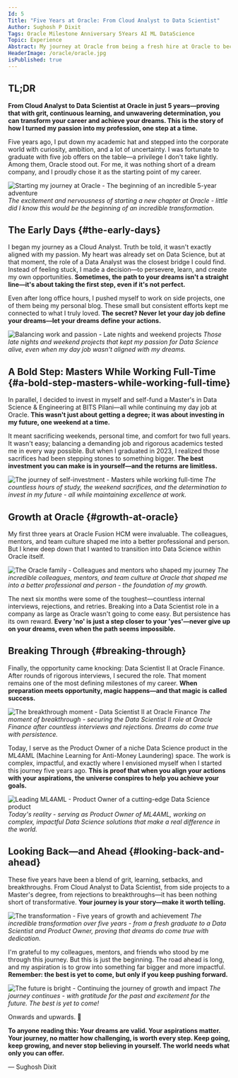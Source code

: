 ```yaml
---
Id: 5
Title: "Five Years at Oracle: From Cloud Analyst to Data Scientist"
Author: Sughosh P Dixit
Tags: Oracle Milestone Anniversary 5Years AI ML DataScience
Topic: Experience
Abstract: My journey at Oracle from being a fresh hire at Oracle to becoming a Data Scientist 
HeaderImage: /oracle/oracle.jpg
isPublished: true
---
```


## TL;DR
**From Cloud Analyst to Data Scientist at Oracle in just 5 years—proving that with grit, continuous learning, and unwavering determination, you can transform your career and achieve your dreams. This is the story of how I turned my passion into my profession, one step at a time.**


Five years ago, I put down my academic hat and stepped into the corporate world with curiosity, ambition, and a lot of uncertainty. I was fortunate to graduate with five job offers on the table—a privilege I don't take lightly. Among them, Oracle stood out. For me, it was nothing short of a dream company, and I proudly chose it as the starting point of my career.

![Starting my journey at Oracle - The beginning of an incredible 5-year adventure](/oracle/WhatsApp%20Image%202025-09-24%20at%2018.09.55_7c2a1f56.jpg)
*The excitement and nervousness of starting a new chapter at Oracle - little did I know this would be the beginning of an incredible transformation.*

## The Early Days {#the-early-days}

I began my journey as a Cloud Analyst. Truth be told, it wasn't exactly aligned with my passion. My heart was already set on Data Science, but at that moment, the role of a Data Analyst was the closest bridge I could find. Instead of feeling stuck, I made a decision—to persevere, learn, and create my own opportunities. **Sometimes, the path to your dreams isn't a straight line—it's about taking the first step, even if it's not perfect.**

Even after long office hours, I pushed myself to work on side projects, one of them being my personal blog. These small but consistent efforts kept me connected to what I truly loved. **The secret? Never let your day job define your dreams—let your dreams define your actions.**

![Balancing work and passion - Late nights and weekend projects](/oracle/WhatsApp%20Image%202025-09-24%20at%2018.09.55_93b5e1b0.jpg)
*Those late nights and weekend projects that kept my passion for Data Science alive, even when my day job wasn't aligned with my dreams.*

## A Bold Step: Masters While Working Full-Time {#a-bold-step-masters-while-working-full-time}

In parallel, I decided to invest in myself and self-fund a Master's in Data Science & Engineering at BITS Pilani—all while continuing my day job at Oracle. **This wasn't just about getting a degree; it was about investing in my future, one weekend at a time.**

It meant sacrificing weekends, personal time, and comfort for two full years. It wasn't easy; balancing a demanding job and rigorous academics tested me in every way possible. But when I graduated in 2023, I realized those sacrifices had been stepping stones to something bigger. **The best investment you can make is in yourself—and the returns are limitless.**

![The journey of self-investment - Masters while working full-time](/oracle/WhatsApp%20Image%202025-09-24%20at%2018.09.55_d3de67ab.jpg)
*The countless hours of study, the weekend sacrifices, and the determination to invest in my future - all while maintaining excellence at work.*

## Growth at Oracle {#growth-at-oracle}

My first three years at Oracle Fusion HCM were invaluable. The colleagues, mentors, and team culture shaped me into a better professional and person. But I knew deep down that I wanted to transition into Data Science within Oracle itself.

![The Oracle family - Colleagues and mentors who shaped my journey](/oracle/WhatsApp%20Image%202025-09-24%20at%2018.09.56_c26c2108.jpg)
*The incredible colleagues, mentors, and team culture at Oracle that shaped me into a better professional and person - the foundation of my growth.*

The next six months were some of the toughest—countless internal interviews, rejections, and retries. Breaking into a Data Scientist role in a company as large as Oracle wasn't going to come easy. But persistence has its own reward. **Every 'no' is just a step closer to your 'yes'—never give up on your dreams, even when the path seems impossible.**

## Breaking Through {#breaking-through}

Finally, the opportunity came knocking: Data Scientist II at Oracle Finance. After rounds of rigorous interviews, I secured the role. That moment remains one of the most defining milestones of my career. **When preparation meets opportunity, magic happens—and that magic is called success.**

![The breakthrough moment - Data Scientist II at Oracle Finance](/oracle/WhatsApp%20Image%202025-09-24%20at%2018.09.56_e065bd26.jpg)
*The moment of breakthrough - securing the Data Scientist II role at Oracle Finance after countless interviews and rejections. Dreams do come true with persistence.*

Today, I serve as the Product Owner of a niche Data Science product in the ML4AML (Machine Learning for Anti-Money Laundering) space. The work is complex, impactful, and exactly where I envisioned myself when I started this journey five years ago. **This is proof that when you align your actions with your aspirations, the universe conspires to help you achieve your goals.**

![Leading ML4AML - Product Owner of a cutting-edge Data Science product](/oracle/WhatsApp%20Image%202025-09-24%20at%2018.09.57_a6971e96.jpg)
*Today's reality - serving as Product Owner of ML4AML, working on complex, impactful Data Science solutions that make a real difference in the world.*

## Looking Back—and Ahead {#looking-back-and-ahead}

These five years have been a blend of grit, learning, setbacks, and breakthroughs. From Cloud Analyst to Data Scientist, from side projects to a Master's degree, from rejections to breakthroughs—it has been nothing short of transformative. **Your journey is your story—make it worth telling.**

![The transformation - Five years of growth and achievement](/oracle/WhatsApp%20Image%202025-09-24%20at%2018.10.50_64395b3a.jpg)
*The incredible transformation over five years - from a fresh graduate to a Data Scientist and Product Owner, proving that dreams do come true with dedication.*

I'm grateful to my colleagues, mentors, and friends who stood by me through this journey. But this is just the beginning. The road ahead is long, and my aspiration is to grow into something far bigger and more impactful. **Remember: the best is yet to come, but only if you keep pushing forward.**

![The future is bright - Continuing the journey of growth and impact](/oracle/WhatsApp%20Image%202025-09-24%20at%2018.10.51_1896747c.jpg)
*The journey continues - with gratitude for the past and excitement for the future. The best is yet to come!*

Onwards and upwards. 🚀

**To anyone reading this: Your dreams are valid. Your aspirations matter. Your journey, no matter how challenging, is worth every step. Keep going, keep growing, and never stop believing in yourself. The world needs what only you can offer.**

— Sughosh Dixit
